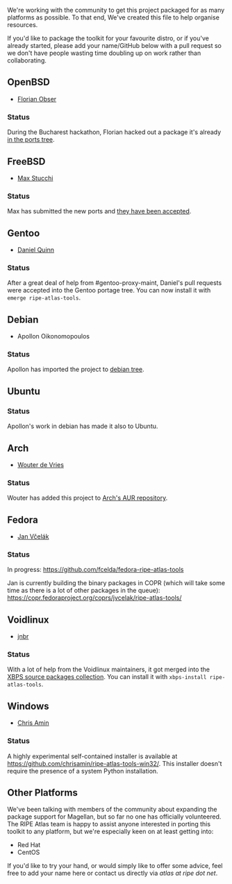 We're working with the community to get this project packaged for as many
platforms as possible.  To that end, We've created this file to help organise
resources.

If you'd like to package the toolkit for your favourite distro, or if you've
already started, please add your name/GitHub below with a pull request so we
don't have people wasting time doubling up on work rather than collaborating.


## OpenBSD

* [Florian Obser](https://github.com/fobser)

### Status

During the Bucharest hackathon, Florian hacked out a package it's already
[in the ports tree](http://cvsweb.openbsd.org/cgi-bin/cvsweb/ports/net/py-ripe.atlas.tools/).


## FreeBSD

* [Max Stucchi](https://github.com/stucchimax)

### Status

Max has submitted the new ports and [they have been accepted](https://svnweb.freebsd.org/ports?view=revision&revision=403526).


## Gentoo

* [Daniel Quinn](https://github.com/danielquinn)

### Status

After a great deal of help from #gentoo-proxy-maint, Daniel's pull requests were accepted into the Gentoo portage tree.  You can now install it with `emerge ripe-atlas-tools`.


## Debian

* Apollon Oikonomopoulos

### Status

Apollon has imported the project to [debian tree](https://tracker.debian.org/pkg/ripe-atlas-tools).

## Ubuntu

### Status

Apollon's work in debian has made it also to Ubuntu.

## Arch

* [Wouter de Vries](https://github.com/woutifier)

### Status

Wouter has added this project to [Arch's AUR repository](https://aur.archlinux.org/packages/ripe-atlas-tools).

## Fedora 

* [Jan Včelák](https://github.com/vcelda)

### Status 

In progress: https://github.com/fcelda/fedora-ripe-atlas-tools

Jan is currently building the binary packages in COPR (which will take some time as there is a lot of other packages in the queue):
https://copr.fedoraproject.org/coprs/jvcelak/ripe-atlas-tools/

## Voidlinux

* [jnbr](https://github.com/jnbr)

### Status

With a lot of help from the Voidlinux maintainers, it got merged into the [XBPS source packages collection](https://github.com/voidlinux/void-packages/srcpkgs/ripe-atlas-tools). You can install it with `xbps-install ripe-atlas-tools`.

## Windows

* [Chris Amin](https://github.com/chrisamin)

### Status

A highly experimental self-contained installer is available at https://github.com/chrisamin/ripe-atlas-tools-win32/. This installer doesn't require the presence of a system Python installation.

## Other Platforms

We've been talking with members of the community about expanding the package
support for Magellan, but so far no one has officially volunteered. The RIPE
Atlas team is happy to assist anyone interested in porting this toolkit to any
platform, but we're especially keen on at least getting into:

* Red Hat
* CentOS

If you'd like to try your hand, or would simply like to offer some advice, feel
free to add your name here or contact us directly via *atlas at ripe dot net*.
